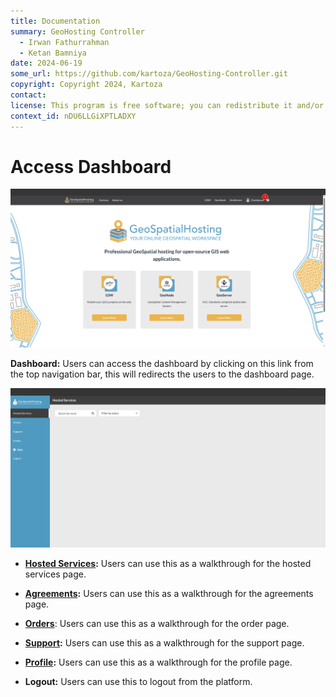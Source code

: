 ```yaml
---
title: Documentation
summary: GeoHosting Controller
  - Irwan Fathurrahman
  - Ketan Bamniya
date: 2024-06-19
some_url: https://github.com/kartoza/GeoHosting-Controller.git
copyright: Copyright 2024, Kartoza
contact:
license: This program is free software; you can redistribute it and/or modify it under the terms of the GNU Affero General Public License as published by the Free Software Foundation; either version 3 of the License, or (at your option) any later version.
context_id: nDU6LLGiXPTLADXY
---
```


# Access Dashboard

[![Home Page](./img/dashboard-img-1.png)](./img/dashboard-img-1.png)

   **Dashboard:** Users can access the dashboard by clicking on this link from the top navigation bar, this will redirects the users to the dashboard page.

[![Dashboard](./img/dashboard-img-2.png)](./img/dashboard-img-2.png)

* **[Hosted Services](./hosted_services.md):** Users can use this as a walkthrough for the hosted services page.

* **[Agreements](./agreements.md):** Users can use this as a walkthrough for the agreements page.

* **[Orders](./orders.md)**: Users can use this as a walkthrough for the order page.

* **[Support](./supports/index.md):** Users can use this as a walkthrough for the support page.

* **[Profile](./profile/index.md):** Users can use this as a walkthrough for the profile page.

* **Logout:** Users can use this to logout from the platform.
